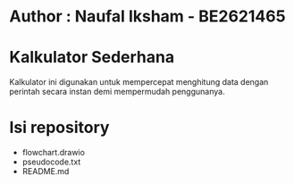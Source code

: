 # Author : Naufal Iksham - BE2621465

# Kalkulator Sederhana

Kalkulator ini digunakan untuk mempercepat menghitung data dengan perintah secara instan
demi mempermudah penggunanya.

# Isi repository
- flowchart.drawio
- pseudocode.txt
- README.md